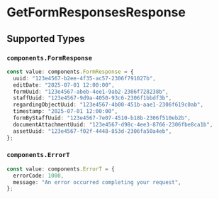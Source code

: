 # GetFormResponsesResponse


## Supported Types

### `components.FormResponse`

```typescript
const value: components.FormResponse = {
  uuid: "123e4567-b2ee-4f35-ac57-2306f791027b",
  editDate: "2025-07-01 12:00:00",
  formUuid: "123e4567-abeb-4ee1-9ab2-2306f728238b",
  staffUuid: "123e4567-9d9a-4050-93c6-2306f1bbdf3b",
  regardingObjectUuid: "123e4567-4b00-451b-aae1-2306f619c0ab",
  timestamp: "2025-07-01 12:00:00",
  formByStaffUuid: "123e4567-7e07-4510-b18b-2306f510eb2b",
  documentAttachmentUuid: "123e4567-d98c-4ee3-8766-2306fbe8ca1b",
  assetUuid: "123e4567-f02f-4448-853d-2306fa50a4eb",
};
```

### `components.ErrorT`

```typescript
const value: components.ErrorT = {
  errorCode: 1000,
  message: "An error occurred completing your request",
};
```

